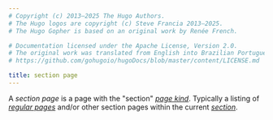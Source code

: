 ```yaml
---
# Copyright (c) 2013–2025 The Hugo Authors.
# The Hugo logos are copyright (c) Steve Francia 2013–2025.
# The Hugo Gopher is based on an original work by Renée French.

# Documentation licensed under the Apache License, Version 2.0.
# The original work was translated from English into Brazilian Portuguese.
# https://github.com/gohugoio/hugoDocs/blob/master/content/LICENSE.md

title: section page
---
```


A _section page_ is a page with the "section" [_page kind_](g). Typically a listing of [_regular pages_](g) and/or other section pages within the current [_section_](g).

